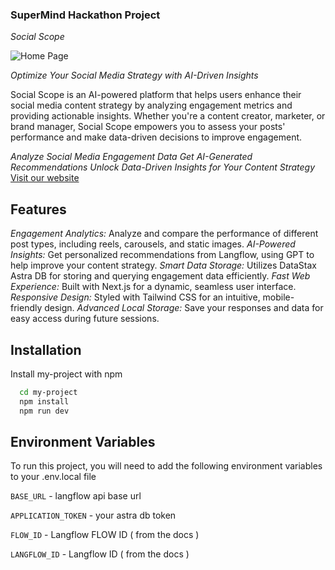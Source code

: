 ### SuperMind Hackathon Project
*Social Scope*

![Home Page](https://github.com/user-attachments/assets/f39cf2ba-8687-433f-b88d-99a33575932c)

*Optimize Your Social Media Strategy with AI-Driven Insights*

Social Scope is an AI-powered platform that helps users enhance their social media content strategy by analyzing engagement metrics and providing actionable insights. Whether you're a content creator, marketer, or brand manager, Social Scope empowers you to assess your posts' performance and make data-driven decisions to improve engagement.

*Analyze Social Media Engagement Data*
*Get AI-Generated Recommendations*
*Unlock Data-Driven Insights for Your Content Strategy*
[Visit our website](https://project-social-scope.vercel.app/)

## Features
*Engagement Analytics:* Analyze and compare the performance of different post types, including reels, carousels, and static images.
*AI-Powered Insights:* Get personalized recommendations from Langflow, using GPT to help improve your content strategy.
*Smart Data Storage:* Utilizes DataStax Astra DB for storing and querying engagement data efficiently.
*Fast Web Experience:* Built with Next.js for a dynamic, seamless user interface.
*Responsive Design:* Styled with Tailwind CSS for an intuitive, mobile-friendly design.
*Advanced Local Storage:* Save your responses and data for easy access during future sessions.


## Installation
Install my-project with npm

```bash
  cd my-project
  npm install
  npm run dev
```

    
## Environment Variables
To run this project, you will need to add the following environment variables to your .env.local file

`BASE_URL` - langflow api base url

`APPLICATION_TOKEN` - your astra db token

`FLOW_ID` - Langflow FLOW ID ( from the docs )

`LANGFLOW_ID` - Langflow ID ( from the docs )

